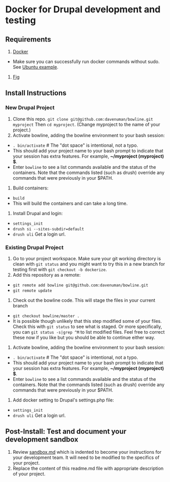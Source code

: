 # Docker for Drupal development and testing

## Requirements
1. [Docker](https://www.docker.com/)
  - Make sure you can successfully run docker commands without sudo. See [Ubuntu example](https://docs.docker.com/installation/ubuntulinux/#giving-non-root-access).
1. [Fig](http://www.fig.sh/)

## Install Instructions

### New Drupal Project
1. Clone this repo. `git clone git@github.com:davenuman/bowline.git myproject` Then `cd myproject`. (Change myproject to the name of your project.)
1. Activate bowline, adding the bowline environment to your bash session:
  - `. bin/activate`  # The "dot space" is intentional, not a typo.
  - This should add your project name to your bash prompt to indicate that your session has extra features. For example, **~/myproject (myproject) $**.
  - Enter `bowline` to see a list commands available and the status of the containers. Note that the commands listed (such as drush) override any commands that were previously in your $PATH.
1. Build containers:
  - `build`
  - This will build the containers and can take a long time.
1. Install Drupal and login:
  - `settings_init`
  - `drush si --sites-subdir=default`
  - `drush uli` Get a login url.

### Existing Drupal Project
1. Go to your project workspace. Make sure your git working directory is clean with `git status` and you might want to try this in a new branch for testing first with `git checkout -b dockerize`.
1. Add this repository as a remote:
  - `git remote add bowline git@github.com:davenuman/bowline.git`
  - `git remote update`
1. Check out the bowline code. This will stage the files in your current branch
  - `git checkout bowline/master .`
  - It is possible though unlikely that this step modified some of your files. Check this with `git status` to see what is staged. Or more specifically, you can `git status -s|grep ^M` to list modified files. Feel free to correct these now if you like but you should be able to continue either way.
1. Activate bowline, adding the bowline environment to your bash session:
  - `. bin/activate`  # The "dot space" is intentional, not a typo.
  - This should add your project name to your bash prompt to indicate that your session has extra features. For example, **~/myproject (myproject) $**.
  - Enter `bowline` to see a list commands available and the status of the containers. Note that the commands listed (such as drush) override any commands that were previously in your $PATH.
1. Add docker setting to Drupal's settings.php file:
  - `settings_init`
  - `drush uli` Get a login url.

## Post-Install: Test and document your development sandbox
1. Review [sandbox.md](sandbox.md ) which is indented to become your instructions for your development team. It will need to be modified to the specifics of your project.
1. Replace the content of this readme.md file with appropriate description of your project.
